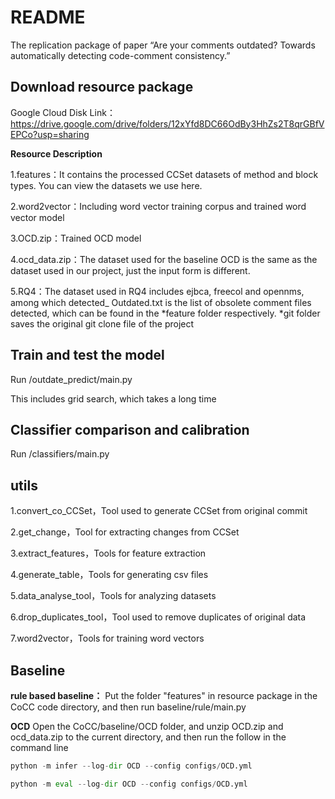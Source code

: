 # README
The replication package of paper “Are your comments outdated? Towards automatically detecting code-comment consistency.”

## Download resource package
Google Cloud Disk Link：https://drive.google.com/drive/folders/12xYfd8DC66OdBy3HhZs2T8qrGBfVEPCo?usp=sharing

**Resource Description**

1.features：It contains the processed CCSet datasets of method and block types. You can view the datasets we use here.

2.word2vector：Including word vector training corpus and trained word vector model

3.OCD.zip：Trained OCD model

4.ocd_data.zip：The dataset used for the baseline OCD is the same as the dataset used in our project, just the input form is different.

5.RQ4：The dataset used in RQ4 includes ejbca, freecol and opennms, among which detected_ Outdated.txt is the list of obsolete comment files detected, which can be found in the *feature folder respectively.  *git folder saves the original git clone file of the project
## Train and test the model
Run /outdate_predict/main.py

This includes grid search, which takes a long time
## Classifier comparison and calibration
Run /classifiers/main.py
## utils
1.convert_co_CCSet，Tool used to generate CCSet from original commit

2.get_change，Tool for extracting changes from CCSet

3.extract_features，Tools for feature extraction

4.generate_table，Tools for generating csv files

5.data_analyse_tool，Tools for analyzing datasets

6.drop_duplicates_tool，Tool used to remove duplicates of original data

7.word2vector，Tools for training word vectors
## Baseline
**rule based baseline：**
Put the folder "features" in resource package in the CoCC code directory, and then run baseline/rule/main.py

**OCD**
Open the CoCC/baseline/OCD folder, and unzip OCD.zip and ocd_data.zip to the current directory, and then run the follow in the command line
```python
python -m infer --log-dir OCD --config configs/OCD.yml

python -m eval --log-dir OCD --config configs/OCD.yml
```
